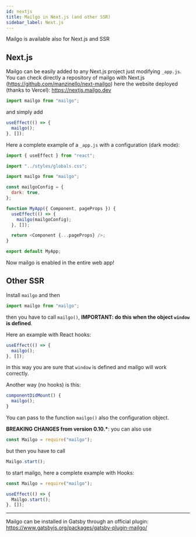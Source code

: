 ```yaml
---
id: nextjs
title: Mailgo in Next.js (and other SSR)
sidebar_label: Next.js
---
```


Mailgo is available also for Next.js and SSR

## Next.js

Mailgo can be easily added to any Next.js project just modifying `_app.js`. You can check directly a repository of mailgo with Next.js (https://github.com/manzinello/next-mailgo) here the website deployed (thanks to Vercel): <https://nextjs.mailgo.dev>

```js
import mailgo from "mailgo";
```

and simply add

```js
useEffect(() => {
  mailgo();
}, []);
```

Here a complete example of a `_app.js` with a configuration (dark mode):

```js
import { useEffect } from "react";

import "../styles/globals.css";

import mailgo from "mailgo";

const mailgoConfig = {
  dark: true,
};

function MyApp({ Component, pageProps }) {
  useEffect(() => {
    mailgo(mailgoConfig);
  }, []);

  return <Component {...pageProps} />;
}

export default MyApp;
```

Now mailgo is enabled in the entire web app!

## Other SSR

Install `mailgo` and then

```js
import mailgo from "mailgo";
```

then you have to call `mailgo()`, **IMPORTANT: do this when the object `window` is defined**.

Here an example with React hooks:

```js
useEffect(() => {
  mailgo();
}, []);
```

in this way you are sure that `window` is defined and mailgo will work correctly.

Another way (no hooks) is this:

```js
componentDidMount() {
  mailgo();
}
```

You can pass to the function `mailgo()` also the configuration object.

**BREAKING CHANGES from version 0.10.\***: you can also use

```js
const Mailgo = require("mailgo");
```

but then you have to call

```js
Mailgo.start();
```

to start mailgo, here a complete example with Hooks:

```js
const Mailgo = require("mailgo");

useEffect(() => {
  Mailgo.start();
}, []);
```

---

Mailgo can be installed in Gatsby through an official plugin: https://www.gatsbyjs.org/packages/gatsby-plugin-mailgo/
